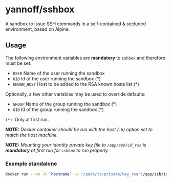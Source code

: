 # yannoff/sshbox

A sandbox to issue SSH commands in a self-contained & secluded environment, based on Alpine.

## Usage

The following environment variables are **mandatory** to `sshbox` and therefore must be set:
- `USER` Name of the user running the sandbox
- `UID` Id of the user running the sandbox (\*)
- `KNOWN_HOST` Host to be added to the RSA known hosts list (\*)


Optionally, a few other variables may be used to override defaults:
- `GROUP` Name of the group running the sandbox (\*)
- `GID` Id of the group running the sandbox (\*)

`(*)`: Only at first run.

**NOTE:** _Docker container should be run with the host (`-h`) option set to match the host machine._

**NOTE:** _Mounting your identity private key file to `/app/ssh/id_rsa` is **mandatory** at first run for `sshbox` to run properly._

### Example standalone

```bash
docker run --rm -h `hostname` -v "/path/to/private/key_rsa":/app/ssh/id_rsa -e USER=`whoami` -e UID=1000 -e KNOWN_HOST=github.com sshbox <ssh-command-to-be-run>
```
